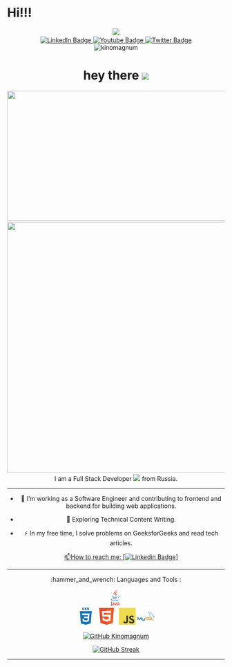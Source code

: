 # Hi!!!

<div id="header" align="center">
  
  <img src="https://media.giphy.com/media/M9gbBd9nbDrOTu1Mqx/giphy.gif" width="100"/>

</div>

<div id="badges" align="center">
  
  <div id="badges">
  <a href="https://github.com/kinomagnum/miRepo">
    <img src="https://img.shields.io/badge/LinkedIn-blue?style=for-the-badge&logo=linkedin&logoColor=white" alt="LinkedIn Badge"/>
  </a>
  <a href="https://www.youtube.com/channel/UC1AW0hK06dpHjb9UAa0QRyA">
    <img src="https://img.shields.io/badge/YouTube-red?style=for-the-badge&logo=youtube&logoColor=white" alt="Youtube Badge"/>
  </a>
  <a href="https://github.com/kinomagnum/miRepo">
    <img src="https://img.shields.io/badge/Twitter-blue?style=for-the-badge&logo=twitter&logoColor=white" alt="Twitter Badge"/>
  </a>
</div>

<div id="badges" align="center">
  <img src="https://komarev.com/ghpvc/?username=KINOMAGNUM&style=flat-square&color=blue" alt="kinomagnum"/>
</div>


<h1>
<div id="badges" align="center">
  hey there
  <img src="https://media.giphy.com/media/hvRJCLFzcasrR4ia7z/giphy.gif" width="30px"/>
</div> 

</h1>

<div align="center">
  <img src="https://media.giphy.com/media/dWesBcTLavkZuG35MI/giphy.gif" width="600" height="300"/>
  
  <img src="https://media.giphy.com/media/v1.Y2lkPTc5MGI3NjExOXgwaG9tem9jNnh5c2FkODd5dHdvaGoyZmZoOTh6ZGk1ZWhlb3RuNiZlcD12MV9pbnRlcm5hbF9naWZfYnlfaWQmY3Q9Zw/rJsMvyk7AHHiW9qKLM/giphy.gif" width="600" height="580" frameBorder="100" class="giphy-embed" allowFullScreen>
</div>

<div align="center">
I am a Full Stack Developer <img src="https://media.giphy.com/media/WUlplcMpOCEmTGBtBW/giphy.gif" width="30"> from Russia.
</div>

---

- :telescope: I’m working as a Software Engineer and contributing to frontend and backend for building web applications.

- :seedling: Exploring Technical Content Writing.

- :zap: In my free time, I solve problems on GeeksforGeeks and read tech articles.

  <a href="https://github.com/kinomagnum/miRepo">:mailbox:How to reach me: [![Linkedin Badge](https://img.shields.io/badge/-kakbar-blue?style=flat&logo=Linkedin&logoColor=white)]</a>

---

<div align="center">
   :hammer_and_wrench: Languages and Tools :

  <a href="https://github.com/kinomagnum/miRepo"><img src="https://github.com/devicons/devicon/blob/master/icons/java/java-original-wordmark.svg" title="Java" alt="Java" width="40" height="40"/></a>&nbsp;  
  <a href="https://github.com/kinomagnum/miRepo"><img src="https://github.com/devicons/devicon/blob/master/icons/css3/css3-plain-wordmark.svg"  title="CSS3" alt="CSS" width="40" height="40"/></a>&nbsp;
  <a href="https://github.com/kinomagnum/miRepo"><img src="https://github.com/devicons/devicon/blob/master/icons/html5/html5-original.svg" title="HTML5" alt="HTML" width="40" height="40"/></a>&nbsp;
  <a href="https://github.com/kinomagnum/miRepo"><img src="https://github.com/devicons/devicon/blob/master/icons/javascript/javascript-original.svg" title="JavaScript" alt="JavaScript" width="40" height="40"/></a>
  <a href="https://github.com/kinomagnum/miRepo"><img src="https://github.com/devicons/devicon/blob/master/icons/mysql/mysql-original-wordmark.svg" title="MySQL"  alt="MySQL" width="40" height="40"/></a>
</div>

<div align="center">
<a href="https://github.com/kinomagnum/miRepo"><img src="https://streak-stats.demolab.com?user=andrey&theme=neon-palenight&date_format=j%20M%5B%20Y%5D&exclude_days=Sun%2CMon%2CTue%2CWed%2CThu%2CFri%2CSat" alt="GitHub Kinomagnum" /></a>

[![GitHub Streak](http://github-readme-streak-stats.herokuapp.com?user=kinomagnum&theme=dark&background=000000)](https://git.io/streak-stats)

</div>

---


